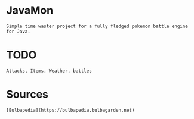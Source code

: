 # JavaMon
	Simple time waster project for a fully fledged pokemon battle engine for Java.
# TODO
	Attacks, Items, Weather, battles
# Sources
	[Bulbapedia](https://bulbapedia.bulbagarden.net)
